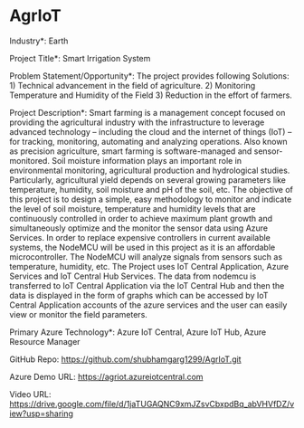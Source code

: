 # AgrIoT

Industry*:
Earth

Project Title*:
Smart Irrigation System

Problem Statement/Opportunity*:
The project provides following Solutions: 1) Technical advancement in the field of agriculture. 2) Monitoring Temperature and Humidity of the Field 3) Reduction in the effort of farmers.

Project Description*:
Smart farming is a management concept focused on providing the agricultural industry with the infrastructure to leverage advanced technology – including the cloud and the internet of things (IoT) – for tracking, monitoring, automating and analyzing operations. Also known as precision agriculture, smart farming is software-managed and sensor-monitored. Soil moisture information plays an important role in environmental monitoring, agricultural production and hydrological studies. Particularly, agricultural yield depends on several growing parameters like temperature, humidity, soil moisture and pH of the soil, etc. The objective of this project is to design a simple, easy methodology to monitor and indicate the level of soil moisture, temperature and humidity levels that are continuously controlled in order to achieve maximum plant growth and simultaneously optimize and the monitor the sensor data using Azure Services. In order to replace expensive controllers in current available systems, the NodeMCU will be used in this project as it is an affordable microcontroller. The NodeMCU will analyze signals from sensors such as temperature, humidity, etc. The Project uses IoT Central Application, Azure Services and IoT Central Hub Services. The data from nodemcu is transferred to IoT Central Application via the IoT Central Hub and then the data is displayed in the form of graphs which can be accessed by IoT Central Application accounts of the azure services and the user can easily view or monitor the field parameters.

Primary Azure Technology*:
Azure IoT Central, Azure IoT Hub, Azure Resource Manager

GitHub Repo: https://github.com/shubhamgarg1299/AgrIoT.git

Azure Demo URL: https://agriot.azureiotcentral.com

Video URL: https://drive.google.com/file/d/1jaTUGAQNC9xmJZsvCbxpdBq_abVHVfDZ/view?usp=sharing
